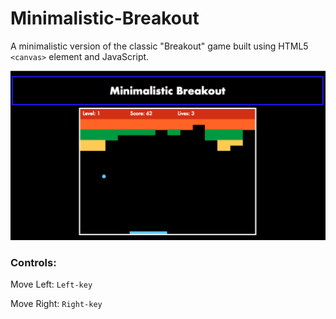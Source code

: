 # Minimalistic-Breakout
A minimalistic version of the classic "Breakout" game built using HTML5 `<canvas>` element and JavaScript.

![Gameplay](https://github.com/HaR15/Minimalistic-Breakout/blob/master/GamePic.png "Gameplay")

### Controls:
Move Left: `Left-key`

Move Right: `Right-key`
